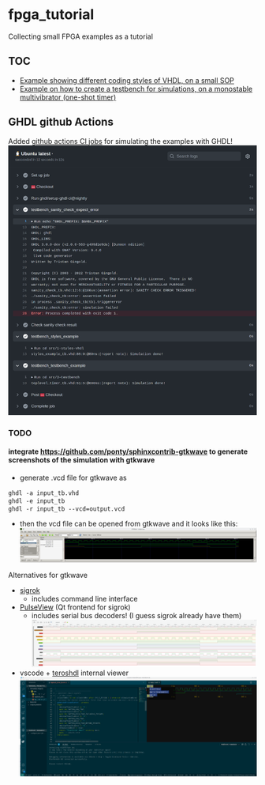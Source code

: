 # fpga_tutorial
Collecting small FPGA examples as a tutorial
## TOC
* [Example showing different coding styles of VHDL, on a small SOP](src/1-styles-vhdl)
* [Example on how to create a testbench for simulations, on a monostable multivibrator (one-shot timer)](src/3-testbench)
## GHDL github Actions
Added [github actions CI jobs](https://github.com/naelolaiz/fpga_tutorial/actions) for simulating the examples with GHDL!
![screenshot github action](doc/screenshot_ci_job_with_ghdl.png)
### TODO
#### integrate https://github.com/ponty/sphinxcontrib-gtkwave to generate screenshots of the simulation with gtkwave  
* generate .vcd file for gtkwave as
```
ghdl -a input_tb.vhd
ghdl -e input_tb
ghdl -r input_tb --vcd=output.vcd
```
* then the vcd file can be opened from gtkwave and it looks like this:
![gtkwave of simulation of example 3](doc/screenshot_gtkwave_on_example_3.png)

Alternatives for gtkwave
 * [sigrok](https://sigrok.org/wiki/Main_Page)
   * includes command line interface
 * [PulseView](https://sigrok.org/wiki/PulseView) (Qt frontend for sigrok)
   * includes serial bus decoders! (I guess sigrok already have them)
![pulseview screenshot on example 3](doc/screenshot_pulseview_on_example_3.png)
 * vscode + [teroshdl](https://github.com/TerosTechnology/vscode-terosHDL) internal viewer
![vscode+teroshdl signal and code view](doc/screenshot_vscode_with_teroshdl_on_example_3.png)
